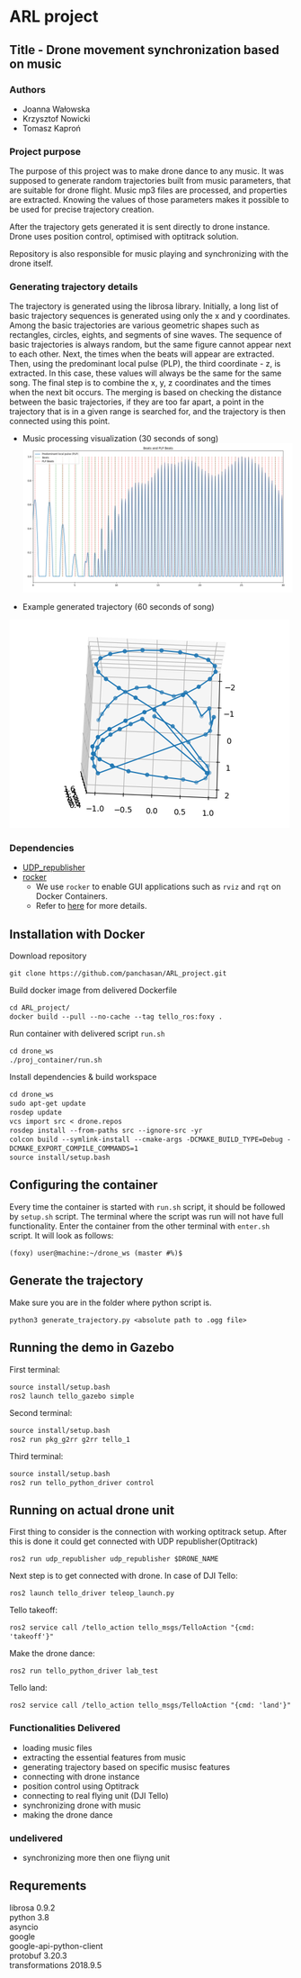 # ARL project

## Title - Drone movement synchronization based on music

### Authors
- Joanna Wałowska
- Krzysztof Nowicki
- Tomasz Kaproń

### Project purpose
The purpose of this project was to make drone dance to any music. It was supposed to generate random trajectories built from music parameters, that are suitable for drone flight. Music mp3 files are processed, and properties are extracted. Knowing the values of those parameters makes it possible to be used for precise trajectory creation. 

After the trajectory gets generated it is sent directly to drone instance. Drone uses position control, optimised with optitrack solution.

Repository is also responsible for music playing and synchronizing with the drone itself.


### Generating trajectory details
The trajectory is generated using the librosa library. Initially, a long list of basic trajectory sequences is generated using only the x and y coordinates. Among the basic trajectories are various geometric shapes such as rectangles, circles, eights, and segments of sine waves.  The sequence of basic trajectories is always random, but the same figure cannot appear next to each other. Next, the times when the beats will appear are extracted. Then, using the predominant local pulse (PLP), the third coordinate - z, is extracted. In this case, these values will always be the same for the same song. The final step is to combine the x, y, z coordinates and the times when the next bit occurs. The merging is based on checking the distance between the basic trajectories, if they are too far apart, a point in the trajectory that is in a given range is searched for, and the trajectory is then connected using this point.

- Music processing visualization (30 seconds of song)
![qrgfergnoqewrngoqenri](music_processing.png)

- Example generated trajectory (60 seconds of song)


![alt text](generated_trajectory.png)

### Dependencies
- [UDP_republisher](https://github.com/Kwach00/UDP_to_ROS2_OptiTrack_republisher)
- [rocker](https://github.com/osrf/rocker)
  - We use `rocker` to enable GUI applications such as `rviz` and `rqt` on Docker Containers.
  - Refer to [here](http://wiki.ros.org/docker/Tutorials/GUI) for more details.

## Installation with Docker

Download repository
```
git clone https://github.com/panchasan/ARL_project.git
```

Build docker image from delivered Dockerfile

```
cd ARL_project/
docker build --pull --no-cache --tag tello_ros:foxy .
```

Run container with delivered script `run.sh`
```
cd drone_ws
./proj_container/run.sh
```

Install dependencies & build workspace
```
cd drone_ws
sudo apt-get update
rosdep update
vcs import src < drone.repos
rosdep install --from-paths src --ignore-src -yr
colcon build --symlink-install --cmake-args -DCMAKE_BUILD_TYPE=Debug -DCMAKE_EXPORT_COMPILE_COMMANDS=1
source install/setup.bash
```

## Configuring the container

Every time the container is started with `run.sh` script, it should be followed by `setup.sh` script. The terminal where the script was run will not have full functionality. Enter the container from the other terminal with `enter.sh` script. It will look as follows:
```
(foxy) user@machine:~/drone_ws (master #%)$
```
## Generate the trajectory
Make sure you are in the folder where python script is.
```
python3 generate_trajectory.py <absolute path to .ogg file>
```

## Running the demo in Gazebo
First terminal:
```
source install/setup.bash
ros2 launch tello_gazebo simple
```
Second terminal:
```
source install/setup.bash
ros2 run pkg_g2rr g2rr tello_1
```
Third terminal:
```
source install/setup.bash
ros2 run tello_python_driver control
```

## Running on actual drone unit
First thing to consider is the connection with working optitrack setup. After this is done it could get connected with UDP republisher(Optitrack)
```
ros2 run udp_republisher udp_republisher $DRONE_NAME
```
Next step is to get connected with drone. In case of DJI Tello:
```
ros2 launch tello_driver teleop_launch.py
```
Tello takeoff:
```
ros2 service call /tello_action tello_msgs/TelloAction "{cmd: 'takeoff'}"
```
Make the drone dance:
```
ros2 run tello_python_driver lab_test
```

Tello land:
```
ros2 service call /tello_action tello_msgs/TelloAction "{cmd: 'land'}"
```

### Functionalities Delivered
- loading music files
- extracting the essential features from music
- generating trajectory based on specific musisc features
- connecting with drone instance
- position control using Optitrack
- connecting to real flying unit (DJI Tello)
- synchronizing drone with music
- making the drone dance

### undelivered
- synchronizing more then one fliyng unit

## Requrements
librosa 0.9.2 <br>
python 3.8 <br>
asyncio <br>
google <br>
google-api-python-client <br>
protobuf 3.20.3 <br>
transformations 2018.9.5 <br>
 
